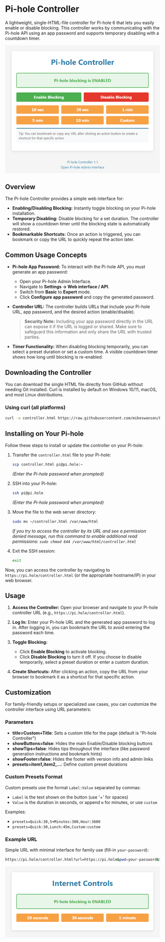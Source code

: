 # Pi-hole Controller

A lightweight, single-HTML-file controller for Pi-hole 6 that lets you easily enable or disable blocking. This controller works by communicating with the Pi-hole API using an app password and supports temporary disabling with a countdown timer.

![Screenshot of Pi-hole Controller](images/controller.png)

## Overview

The Pi-hole Controller provides a simple web interface for:

- **Enabling/Disabling Blocking:** Instantly toggle blocking on your Pi-hole installation.
- **Temporary Disabling:** Disable blocking for a set duration. The controller will show a countdown timer until the blocking state is automatically restored.
- **Bookmarkable Shortcuts:** Once an action is triggered, you can bookmark or copy the URL to quickly repeat the action later.

## Common Usage Concepts

- **Pi-hole App Password:** To interact with the Pi-hole API, you must generate an app password:

  - Open your Pi-hole Admin Interface.
  - Navigate to **Settings → Web interface / API**.
  - Switch from **Basic** to **Expert** mode.
  - Click **Configure app password** and copy the generated password.

- **Controller URL:** The controller builds URLs that include your Pi-hole URL, app password, and the desired action (enable/disable).

  > **Security Note:** Including your app password directly in the URL can expose it if the URL is logged or shared. Make sure to safeguard this information and only share the URL with trusted parties.

- **Timer Functionality:** When disabling blocking temporarily, you can select a preset duration or set a custom time. A visible countdown timer shows how long until blocking is re-enabled.

## Downloading the Controller

You can download the single HTML file directly from GitHub without needing Git installed. Curl is installed by default on Windows 10/11, macOS, and most Linux distributions.

### Using curl (all platforms)

```bash
curl -o controller.html https://raw.githubusercontent.com/mikeswanson/PiHoleController/main/controller.html
```

## Installing on Your Pi-hole

Follow these steps to install or update the controller on your Pi-hole:

1. Transfer the `controller.html` file to your Pi-hole:

   ```bash
   scp controller.html pi@pi.hole:~
   ```

   _(Enter the Pi-hole password when prompted)_

2. SSH into your Pi-hole:

   ```bash
   ssh pi@pi.hole
   ```

   _(Enter the Pi-hole password when prompted)_

3. Move the file to the web server directory:

   ```bash
   sudo mv ~/controller.html /var/www/html
   ```

   _If you try to access the controller by its URL and see a permission denied message, run this command to enable additional read permissions: `sudo chmod 644 /var/www/html/controller.html`_

4. Exit the SSH session:

   ```bash
   exit
   ```

Now, you can access the controller by navigating to `https://pi.hole/controller.html` (or the appropriate hostname/IP) in your web browser.

## Usage

1. **Access the Controller:**
   Open your browser and navigate to your Pi-hole controller URL (e.g., `https://pi.hole/controller.html`).

2. **Log In:**
   Enter your Pi-hole URL and the generated app password to log in. After logging in, you can bookmark the URL to avoid entering the password each time.

3. **Toggle Blocking:**

   - Click **Enable Blocking** to activate blocking.
   - Click **Disable Blocking** to turn it off. If you choose to disable temporarily, select a preset duration or enter a custom duration.

4. **Create Shortcuts:**
   After clicking an action, copy the URL from your browser to bookmark it as a shortcut for that specific action.

## Customization

For family-friendly setups or specialized use cases, you can customize the controller interface using URL parameters:

### Parameters

- **title=Custom+Title**: Sets a custom title for the page (default is "Pi-hole Controller")
- **showButtons=false**: Hides the main Enable/Disable blocking buttons
- **showTips=false**: Hides tips throughout the interface (like password generation instructions and bookmark hints)
- **showFooter=false**: Hides the footer with version info and admin links
- **presets=item1,item2,...**: Define custom preset durations

### Custom Presets Format

Custom presets use the format `Label:Value` separated by commas:

- `Label` is the text shown on the button (use '+' for spaces)
- `Value` is the duration in seconds, or append `m` for minutes, or use `custom`

Examples:

- `presets=Quick:30,5+Minutes:300,Hour:3600`
- `presets=Quick:30,Lunch:45m,Custom:custom`

### Example URL

Simple URL with minimal interface for family use (fill-in `your-password`):

```bash
https://pi.hole/controller.html?url=https://pi.hole&pwd=your-password&title=Internet+Controls&showButtons=false&showTips=false&showFooter=false&presets=10+seconds:10,30+seconds:30,1+minute:1m
```

![Screenshot of Customized Pi-hole Controller](images/customized.png)
